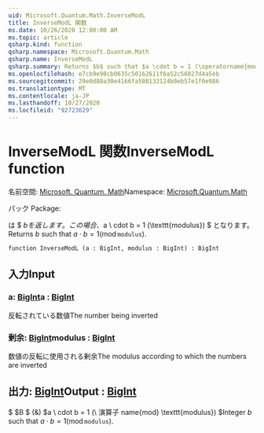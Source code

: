 ```yaml
---
uid: Microsoft.Quantum.Math.InverseModL
title: InverseModL 関数
ms.date: 10/26/2020 12:00:00 AM
ms.topic: article
qsharp.kind: function
qsharp.namespace: Microsoft.Quantum.Math
qsharp.name: InverseModL
qsharp.summary: Returns $b$ such that $a \cdot b = 1 (\operatorname{mod} \texttt{modulus})$.
ms.openlocfilehash: e7cb9e98cb0635c50162611f6a52c56027d4a5eb
ms.sourcegitcommit: 29e0d88a30e4166fa580132124b0eb57e1f0e986
ms.translationtype: MT
ms.contentlocale: ja-JP
ms.lasthandoff: 10/27/2020
ms.locfileid: "92723629"
---
```

# <a name="inversemodl-function"></a><span data-ttu-id="a6331-102">InverseModL 関数</span><span class="sxs-lookup"><span data-stu-id="a6331-102">InverseModL function</span></span>

<span data-ttu-id="a6331-103">名前空間: [Microsoft. Quantum. Math](xref:Microsoft.Quantum.Math)</span><span class="sxs-lookup"><span data-stu-id="a6331-103">Namespace: [Microsoft.Quantum.Math](xref:Microsoft.Quantum.Math)</span></span>

<span data-ttu-id="a6331-104">パック [](https://nuget.org/packages/)</span><span class="sxs-lookup"><span data-stu-id="a6331-104">Package: [](https://nuget.org/packages/)</span></span>


<span data-ttu-id="a6331-105">は $ $b を返します。この場合、$a \ cdot b = 1 (\texttt{modulus}) $ となります。</span><span class="sxs-lookup"><span data-stu-id="a6331-105">Returns $b$ such that $a \cdot b = 1 (\operatorname{mod} \texttt{modulus})$.</span></span>

```qsharp
function InverseModL (a : BigInt, modulus : BigInt) : BigInt
```


## <a name="input"></a><span data-ttu-id="a6331-106">入力</span><span class="sxs-lookup"><span data-stu-id="a6331-106">Input</span></span>

### <a name="a--bigint"></a><span data-ttu-id="a6331-107">a: [BigInt](xref:microsoft.quantum.lang-ref.bigint)</span><span class="sxs-lookup"><span data-stu-id="a6331-107">a : [BigInt](xref:microsoft.quantum.lang-ref.bigint)</span></span>

<span data-ttu-id="a6331-108">反転されている数値</span><span class="sxs-lookup"><span data-stu-id="a6331-108">The number being inverted</span></span>


### <a name="modulus--bigint"></a><span data-ttu-id="a6331-109">剰余: [BigInt](xref:microsoft.quantum.lang-ref.bigint)</span><span class="sxs-lookup"><span data-stu-id="a6331-109">modulus : [BigInt](xref:microsoft.quantum.lang-ref.bigint)</span></span>

<span data-ttu-id="a6331-110">数値の反転に使用される剰余</span><span class="sxs-lookup"><span data-stu-id="a6331-110">The modulus according to which the numbers are inverted</span></span>



## <a name="output--bigint"></a><span data-ttu-id="a6331-111">出力: [BigInt](xref:microsoft.quantum.lang-ref.bigint)</span><span class="sxs-lookup"><span data-stu-id="a6331-111">Output : [BigInt](xref:microsoft.quantum.lang-ref.bigint)</span></span>

<span data-ttu-id="a6331-112">$ $B $ (&) $a \ cdot b = 1 (\ 演算子 name{mod} \texttt{modulus}) $</span><span class="sxs-lookup"><span data-stu-id="a6331-112">Integer $b$ such that $a \cdot b = 1 (\operatorname{mod} \texttt{modulus})$.</span></span>